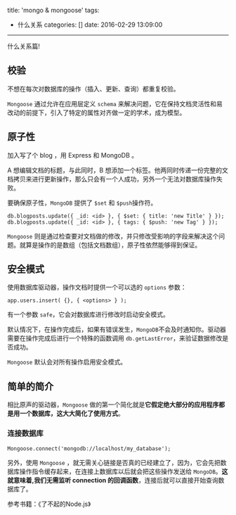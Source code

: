 title: 'mongo & mongoose'
tags:
  - 什么关系
categories: []
date: 2016-02-29 13:09:00
---
什么关系篇!
<!-- more -->

## 校验

不想在每次对数据库的操作（插入、更新、查询）都重复校验。

`Mongoose` 通过允许在应用层定义 `schema` 来解决问题，它在保持文档灵活性和易改动的前提下，引入了特定的属性对齐做一定的学术，成为模型。

## 原子性

加入写了个 blog ，用 Express 和 MongoDB 。

A 想编辑文档的标题，与此同时，B 想添加一个标签。他两同时传递一份完整的文档拷贝来进行更新操作，那么只会有一个人成功，另外一个无法对数据库操作失败。

要确保原子性，`MongoDB` 提供了 `$set` 和 `$push`操作符。

```
db.blogposts.update({ _id: <id> }, { $set: { title: 'new Title' } });
db.blogposts.update({ _id: <id> }, { tags: { $push: 'new Tag' } });
```

`Mongoose` 则是通过检查要对文档做的修改，并只修改受影响的字段来解决这个问题。就算是操作的是数组（包括文档数组），原子性依然能够得到保证。

## 安全模式
使用数据库驱动器，操作文档时提供一个可以选的 `options` 参数：
```
app.users.insert( {}, { <options> } );
```
有一个参数 `safe`，它会对数据库进行修改时启动安全模式。

默认情况下，在操作完成后，如果有错误发生，`MongoDB`不会及时通知你。驱动器需要在操作完成后进行一个特殊的函数调用 `db.getLastError`，来验证数据修改是否成功。

`Mongoose` 默认会对所有操作启用安全模式。

## 简单的简介

相比原声的驱动器，`Mongoose` 做的第一个简化就是**它假定绝大部分的应用程序都是用一个数据库，这大大简化了使用方式**。

### 连接数据库
```
Mongoose.connect('mongodb://localhost/my_database');
```
另外，使用 `Mongoose` ，就无需关心链接是否真的已经建立了，因为，它会先把数据库操作指令缓存起来，在连接上数据库以后就会把这些操作发送给 `MongoDB`。**这就意味着,我们无需监听 connection 的回调函数**，连接后就可以直接开始查询数据库了。

参考书籍：《了不起的Node.js》